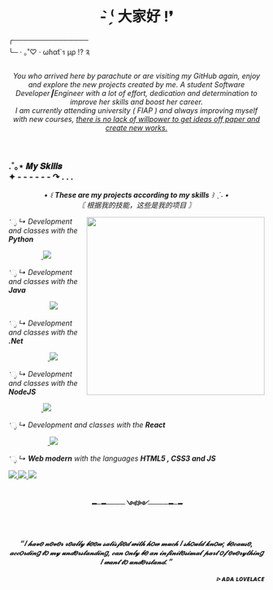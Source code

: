 
<div>
  <h1 align="center" >
    <b>- ̗̀⁽ 大家好 !❜</b>
  </h1>
  
  <p>
    ╭─────────────── <br>
    ╰─ · ｡˚♡ · ωɦαƭ`ร µρ !? ༉
  </p> 
  
  <p align="center" >
    <i>
      You who arrived here by parachute or are visiting my GitHub again, enjoy and explore the new projects created by me. 
      A student Software Developer┃Engineer with a lot of effort, dedication and determination to improve her skills and boost her career.<br>
      I am currently attending university ( FIAP ) and always improving myself with new courses,  
      <a href="https://github.com/LlynS2/My_Projects" target="_blank">there is no lack of willpower to get ideas off paper and create new works.</a>
    </i>
  </p>
</div> 

<br>

  <div>
  
  <h3>
    .˚｡⋆ 𝑴𝒚 𝑺𝒌𝒊𝒍𝒍𝒔 <br> ✦ - - - - - - ↷ .    .    .
  </h3>

  <p align="center">
    <i> 
      • ꒰ <b>These are my projects according to my skills</b>  ꒱ ˎˊ˗   • <br>
      〘 根据我的技能，这些是我的项目 〙
    <i>
  </p>
 
</div>

<img align="right" height="350px" src="https://raw.githubusercontent.com/MicaelliMedeiros/micaellimedeiros/master/image/computer-illustration.png">


<div>

   'ೃ ↳<i> Development and classes with the <b>Python</b></i>
  <br>
 
   ㅤㅤㅤㅤㅤ<a href="https://github.com/LlynS2/Python" target="_blank">
              <img src="https://img.shields.io/badge/Python-3776AB?style=for-the-badge&logo=python&logoColor=white" target="_blank">
            </a><br>

   'ೃ ↳<i> Development and classes with the <b>Java</b></i>
  <br>
  
  ㅤㅤㅤㅤㅤㅤ <a href="https://github.com/LlynS2/Java" target="_blank">
                <img src="https://img.shields.io/badge/Java-ED8B00?style=for-the-badge&logo=java&logoColor=white" target="_blank">
              </a>

   'ೃ ↳<i> Development and classes with the <b>.Net</b></i>
  <br>
  
   ㅤㅤㅤㅤㅤㅤ<a href="https://github.com/LlynS2/.Net" target="_blank">
                <img src="https://img.shields.io/badge/.NET-5C2D91?style=for-the-badge&logo=.net&logoColor=white" target="_blank">
              </a>

   'ೃ ↳<i> Development and classes with the <b>NodeJS</b></i>
  <br>
  
   ㅤㅤㅤㅤㅤ<a href="https://github.com/LlynS2/NodeJS" target="_blank">
              <img src="https://img.shields.io/badge/Node.js-43853D?style=for-the-badge&logo=node.js&logoColor=white" target="_blank">
            </a>

   'ೃ ↳<i> Development and classes with the <b>React</b></i>
  <br>

   ㅤㅤㅤㅤㅤㅤ<a href="https://github.com/LlynS2/React" target="_blank">
                <img src="https://img.shields.io/badge/React-20232A?style=for-the-badge&logo=react&logoColor=61DAFB" target="_blank">
              </a>

   'ೃ ↳<i> <b>Web modern</b>  with the languages <b>HTML5 , CSS3 and JS<b>  </i>
  <br>
  
  <a href="https://github.com/LlynS2/Web_Modern" target="_blank">
    <img src="https://img.shields.io/badge/HTML5-E34F26?style=for-the-badge&logo=html5&logoColor=white" target="_blank">
  </a>

  <a href="https://github.com/LlynS2/Web_Modern" target="_blank">
    <img src="https://img.shields.io/badge/CSS3-1572B6?style=for-the-badge&logo=css3&logoColor=white " target="_blank">
  </a>

  <a href="https://github.com/LlynS2/Web_Modern" target="_blank">
    <img src="https://img.shields.io/badge/JavaScript-323330?style=for-the-badge&logo=javascript&logoColor=F7DF1E" target="_blank">
  </a>
  
</div><br>
  
 <div>
  
   <p align="center">
     ━─━────༺༻────━─━
   </p>
   
   <br>
   
   <p align="center">
     “𝐼 𝒽𝒶𝓋𝑒 𝓃𝑒𝓋𝑒𝓇 𝓇𝑒𝒶𝓁𝓁𝓎 𝒷𝑒𝑒𝓃 𝓈𝒶𝓉𝒾𝓈𝒻𝒾𝑒𝒹 𝓌𝒾𝓉𝒽 𝒽𝑜𝓌 𝓂𝓊𝒸𝒽 𝐼 𝓈𝒽𝑜𝓊𝓁𝒹 𝓀𝓃𝑜𝓌; 𝒷𝑒𝒸𝒶𝓊𝓈𝑒, 𝒶𝒸𝒸𝑜𝓇𝒹𝒾𝓃𝑔 𝓉𝑜 𝓂𝓎 𝓊𝓃𝒹𝑒𝓇𝓈𝓉𝒶𝓃𝒹𝒾𝓃𝑔, 𝒸𝒶𝓃 𝑜𝓃𝓁𝓎 𝒷𝑒 𝒶𝓃 𝒾𝓃𝒻𝒾𝓃𝒾𝓉𝑒𝓈𝒾𝓂𝒶𝓁 𝓅𝒶𝓇𝓉 𝑜𝒻 𝑒𝓋𝑒𝓇𝓎𝓉𝒽𝒾𝓃𝑔 𝐼 𝓌𝒶𝓃𝓉 𝓉𝑜 𝓊𝓃𝒹𝑒𝓇𝓈𝓉𝒶𝓃𝒹. ”
   </p>
   
   <p align="right">
    ▹ ᴀᴅᴀ ʟᴏᴠᴇʟᴀᴄᴇ
   </p>
   
 </div>
  
  
  
 
 
 
  

  
  
 
